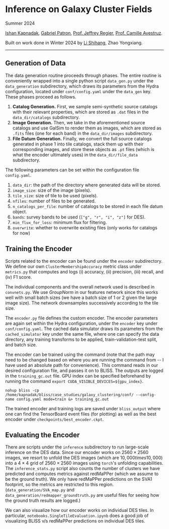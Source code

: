 # Inference on Galaxy Cluster Fields

Summer 2024

[Ishan Kapnadak](https://www.linkedin.com/in/ishan-kapnadak/), [Gabriel Patron](https://lsa.umich.edu/stats/people/phd-students/gapatron.html), [Prof. Jeffrey Regier](https://regier.stat.lsa.umich.edu/), [Prof. Camille Avestruz](https://cavestruz.github.io/).

Built on work done in Winter 2024 by [Li Shihang](https://www.linkedin.com/in/shihang-li-2b69251ba/), Zhao Yongxiang.

----------------------------------------------------------------------------------------------------------------------

## Generation of Data

The data generation routine proceeds through phases. The entire routine is conveniently wrapped into a single python script `data_gen.py` under the `data_generation` subdirectory, which draws its parameters from the Hydra configuration, located under `conf/config.yaml` under the `data_gen` key. These phases proceed as follows.

1. **Catalog Generation.** First, we sample semi-synthetic source catalogs with their relevant properties, which are stored as `.dat` files in the `data_dir/catalogs` subdirectory.
2. **Image Generation.** Then, we take in the aforementioned source catalogs and use GalSim to render them as images, which are stored as `.fits` files (one for each band) in the `data_dir/images` subdirectory.
3. **File Datum Generation.** Finally, we convert the full source catalogs generated in phase 1 into tile catalogs, stack them up with their corresponding images, and store these objects as `.pt` files (which is what the encoder ultimately uses) in the `data_dir/file_data` subdirectory.

The following parameters can be set within the configuration file `config.yaml`.
1. `data_dir`: the path of the directory where generated data will be stored.
2. `image_size`: size of the image (pixels).
3. `tile_size`: size of tile to be used (pixels).
4. `nfiles`: number of files to be generated.
5. `n_catalogs_per_file`: number of catalogs to be stored in each file datum object.
6. `bands`: survey bands to be used (`["g", "r", "i", "z"]` for DES).
7. `min_flux_for_loss`: minimum flux for filtering.
8. `overwrite`: whether to overwrite existing files (only works for catalogs for now)


## Training the Encoder

Scripts related to the encoder can be found under the `encoder` subdirectory. We define our own `ClusterMembershipAccuracy` metric class under `metrics.py` that computes and logs (i) accuracy, (ii) precision, (iii) recall, and (iv) F1 score.

The individual components and the overall network used is described in `convnets.py`. We use *GroupNorm* in our features network since this works well with small batch sizes (we have a batch size of 1 or 2 given the large image size). The network downsamples successively according to the tile size.

The `encoder.py` file defines the custom encoder. The encoder parameters are again set within the Hydra configuration, under the `encoder` key under `conf/config.yaml`. The cached data simulator draws its parameters from the `cached_simulator` key under the same file, where one can specify the data directory, any training transforms to be applied, train-validation-test split, and batch size.

The encoder can be trained using the command (note that the path may need to be changed based on where you are running the command from -- I have used an absolute path for convenience). This command reads in our desired configuration file, and passes it on to BLISS. The outputs are logged in the `training_gc.out` file. GPU index can be specified beforehand by running the command `export CUDA_VISIBLE_DEVICES=${gpu_index}`.

```
nohup bliss -cp /home/kapnadak/bliss/case_studies/galaxy_clustering/conf/ --config-name config.yaml mode=train &> training_gc.out
```

The trained encoder and training logs are saved under `bliss_output` where one can find the TensorBoard event files (for plotting) as well as the best encoder under `checkpoints/best_encoder.ckpt`.

## Evaluating the Encoder

There are scripts under the `inference` subdirectory to run large-scale inference on the DES data. Since our encoder works on $2560 \times 2560$ images, we resort to unfold the DES images (which are $10,000 times 10,000$) into a $4 \times 4$ grid of $2560 \times 2560$ images using `torch`'s unfolding capabilities. The `inference_stats.py` script also counts the number of clusters we have predicted and computes metrics against redMaPPer (which we assume to be the ground truth). We only have redMaPPer predictions on the SVA1 footprint, so the metrics are restricted to this region. (`data_generation/SVA_map.py` and `data_generation/redmapper_groundtruth.py` are useful files for seeing how the ground truth results are logged.)

We can also visualize how our encoder works on individual DES tiles. In particular, `notebooks.SingleTileEvaluation.ipynb` does a good job of visualizing BLISS v/s redMaPPer predictions on individual DES tiles.
